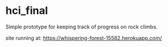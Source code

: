 # hci_final

Simple prototype for keeping track of progress on rock climbs.

site running at: https://whispering-forest-15582.herokuapp.com/
